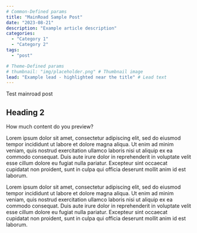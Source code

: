 ```yaml
---
# Common-Defined params
title: "MainRoad Sample Post"
date: "2023-08-21"
description: "Example article description"
categories:
  - "Category 1"
  - "Category 2"
tags:
  - "post"

# Theme-Defined params
# thumbnail: "img/placeholder.png" # Thumbnail image
lead: "Example lead - highlighted near the title" # Lead text
---
```


Test mainroad post

## Heading 2

How much content do you preview?

 Lorem ipsum dolor sit amet, consectetur adipiscing elit, sed do eiusmod tempor incididunt ut labore et dolore magna aliqua. Ut enim ad minim veniam, quis nostrud exercitation ullamco laboris nisi ut aliquip ex ea commodo consequat. Duis aute irure dolor in reprehenderit in voluptate velit esse cillum dolore eu fugiat nulla pariatur. Excepteur sint occaecat cupidatat non proident, sunt in culpa qui officia deserunt mollit anim id est laborum.

 Lorem ipsum dolor sit amet, consectetur adipiscing elit, sed do eiusmod tempor incididunt ut labore et dolore magna aliqua. Ut enim ad minim veniam, quis nostrud exercitation ullamco laboris nisi ut aliquip ex ea commodo consequat. Duis aute irure dolor in reprehenderit in voluptate velit esse cillum dolore eu fugiat nulla pariatur. Excepteur sint occaecat cupidatat non proident, sunt in culpa qui officia deserunt mollit anim id est laborum.